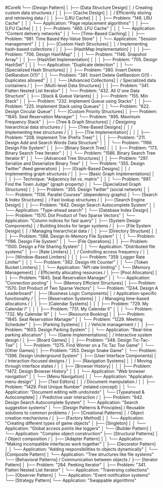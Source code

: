 #CoreN
└── [Design Pattern]
    │
    ├── [Data Structure Design]
    │   / Creating custom data structures /
    │
    │   ├── [Cache Design]
    │   │   / Efficiently storing and retrieving data /
    │   │   ├── [LRU Cache]
    │   │   │   ├── Problem: "146. LRU Cache"
    │   │   │   └── Application: "Page replacement algorithms"
    │   │   ├── [LFU Cache]
    │   │   │   ├── Problem: "460. LFU Cache"
    │   │   │   └── Application: "Content delivery networks"
    │   │   └── [Time-Based Caching]
    │   │       ├── Problem: "981. Time Based Key-Value Store"
    │   │       └── Application: "Session management"
    │   │
    │   ├── [Custom Hash Structures]
    │   │   / Implementing hash-based collections /
    │   │   ├── [HashMap Implementation]
    │   │   │   ├── Problem: "706. Design HashMap"
    │   │   │   └── Problem: "1146. Snapshot Array"
    │   │   ├── [HashSet Implementation]
    │   │   │   ├── Problem: "705. Design HashSet"
    │   │   │   └── Application: "Duplicate detection"
    │   │   └── [Specialized Hash Structures]
    │   │       ├── Problem: "380. Insert Delete GetRandom O(1)"
    │   │       └── Problem: "381. Insert Delete GetRandom O(1) - Duplicates allowed"
    │   │
    │   └── [Advanced Collections]
    │       / Specialized data containers /
    │       ├── [Multi-level Data Structures]
    │       │   ├── Problem: "341. Flatten Nested List Iterator"
    │       │   └── Problem: "432. All O`one Data Structure"
    │       ├── [Stack & Queue Variants]
    │       │   ├── Problem: "155. Min Stack"
    │       │   ├── Problem: "232. Implement Queue using Stacks"
    │       │   ├── Problem: "225. Implement Stack using Queues"
    │       │   └── Problem: "622. Design Circular Queue"
    │       └── [Custom Priority Structures]
    │           ├── Problem: "1845. Seat Reservation Manager"
    │           └── Problem: "895. Maximum Frequency Stack"
    │
    ├── [Tree & Graph Structures]
    │   / Designing hierarchical data structures /
    │   ├── [Tree-Based Designs]
    │   │   / Implementing tree structures /
    │   │   ├── [Trie Implementation]
    │   │   │   ├── Problem: "208. Implement Trie (Prefix Tree)"
    │   │   │   ├── Problem: "211. Design Add and Search Words Data Structure"
    │   │   │   └── Problem: "1166. Design File System"
    │   │   ├── [Binary Search Tree]
    │   │   │   ├── Problem: "173. Binary Search Tree Iterator"
    │   │   │   └── Problem: "1586. Binary Search Tree Iterator II"
    │   │   └── [Advanced Tree Structures]
    │   │       ├── Problem: "297. Serialize and Deserialize Binary Tree"
    │   │       └── Problem: "355. Design Twitter" (feed generation)
    │   ├── [Graph-Based Designs]
    │   │   / Implementing graph structures /
    │   │   ├── [Basic Graph Implementations]
    │   │   │   ├── Technique: "Adjacency list vs. matrix"
    │   │   │   └── Problem: "997. Find the Town Judge" (graph property)
    │   │   └── [Specialized Graph Structures]
    │   │       ├── Problem: "355. Design Twitter" (social network)
    │   │       └── Problem: "1136. Parallel Courses" (dependency graphs)
    │   └── [Search & Index Structures]
    │       / Fast lookup structures /
    │       ├── [Search Engine Design]
    │       │   ├── Problem: "642. Design Search Autocomplete System"
    │       │   └── Application: "Type-ahead search"
    │       └── [Database Index Design]
    │           ├── Problem: "1570. Dot Product of Two Sparse Vectors"
    │           └── Application: "Column indices for fast query"
    │
    ├── [System Design Components]
    │   / Building blocks for larger systems /
    │   ├── [File System Design]
    │   │   / Managing hierarchical data /
    │   │   ├── [Directory Structure]
    │   │   │   ├── Problem: "588. Design In-Memory File System"
    │   │   │   └── Problem: "1166. Design File System"
    │   │   └── [File Operations]
    │   │       ├── Problem: "1500. Design a File Sharing System"
    │   │       └── Application: "Distributed file systems"
    │   ├── [Rate Limiters]
    │   │   / Controlling access frequency /
    │   │   ├── [Window-Based Limiters]
    │   │   │   ├── Problem: "359. Logger Rate Limiter"
    │   │   │   └── Problem: "362. Design Hit Counter"
    │   │   └── [Token Bucket Limiters]
    │   │       └── Application: "API rate limiting"
    │   └── [Memory Management]
    │       / Efficiently allocating resources /
    │       ├── [Pool Allocators]
    │       │   ├── Problem: "1845. Seat Reservation Manager"
    │       │   └── Application: "Connection pooling"
    │       └── [Memory Efficient Structures]
    │           ├── Problem: "1570. Dot Product of Two Sparse Vectors"
    │           └── Problem: "1244. Design A Leaderboard"
    │
    ├── [Business Logic Components]
    │   / Application-specific functionality /
    │   ├── [Reservation Systems]
    │   │   / Managing time-based allocations /
    │   │   ├── [Calendar Systems]
    │   │   │   ├── Problem: "729. My Calendar I"
    │   │   │   ├── Problem: "731. My Calendar II"
    │   │   │   └── Problem: "732. My Calendar III"
    │   │   └── [Resource Booking]
    │   │       ├── Problem: "1845. Seat Reservation Manager"
    │   │       └── Problem: "1229. Meeting Scheduler"
    │   ├── [Parking Systems]
    │   │   / Vehicle management /
    │   │   ├── Problem: "1603. Design Parking System"
    │   │   └── Application: "Real-time parking allocation"
    │   └── [Game Implementations]
    │       / Interactive system design /
    │       ├── [Board Games]
    │       │   ├── Problem: "348. Design Tic-Tac-Toe"
    │       │   └── Problem: "1275. Find Winner on a Tic Tac Toe Game"
    │       └── [Other Games]
    │           ├── Problem: "353. Design Snake Game"
    │           └── Problem: "1396. Design Underground System"
    │
    ├── [User Interface Components]
    │   / Interaction-focused designs /
    │   ├── [Navigation Systems]
    │   │   / Moving through interface states /
    │   │   ├── [Browser History]
    │   │   │   ├── Problem: "1472. Design Browser History"
    │   │   │   └── Application: "Web browser navigation"
    │   │   └── [Menu Navigation]
    │   │       └── Application: "Application menu design"
    │   ├── [Text Editors]
    │   │   / Document manipulation /
    │   │   ├── Problem: "1429. First Unique Number" (related concept)
    │   │   └── Application: "Document editing with undo/redo"
    │   └── [Typeahead & Autocomplete]
    │       / Predictive user interaction /
    │       ├── Problem: "642. Design Search Autocomplete System"
    │       └── Application: "Search suggestion systems"
    │
    └── [Design Patterns & Principles]
        / Reusable solutions to common problems /
        ├── [Creational Patterns]
        │   / Object creation mechanisms /
        │   ├── [Factory Method]
        │   │   └── Application: "Creating different types of game objects"
        │   ├── [Singleton]
        │   │   └── Application: "Global access points like loggers"
        │   └── [Builder Pattern]
        │       └── Application: "Complex object construction"
        ├── [Structural Patterns]
        │   / Object composition /
        │   ├── [Adapter Pattern]
        │   │   └── Application: "Making incompatible interfaces work together"
        │   ├── [Decorator Pattern]
        │   │   └── Application: "Adding responsibilities to objects dynamically"
        │   └── [Composite Pattern]
        │       └── Application: "Tree structures like file systems"
        └── [Behavioral Patterns]
            / Communication between objects /
            ├── [Iterator Pattern]
            │   ├── Problem: "284. Peeking Iterator"
            │   ├── Problem: "341. Flatten Nested List Iterator"
            │   └── Application: "Traversing collections"
            ├── [Observer Pattern]
            │   └── Application: "Event notification systems"
            └── [Strategy Pattern]
                └── Application: "Swappable algorithms"
